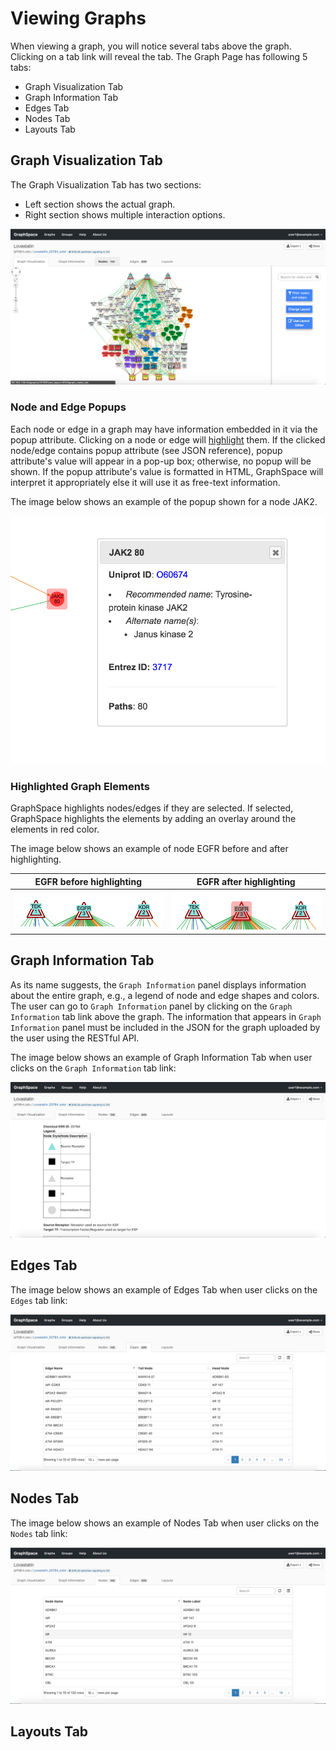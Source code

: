 # Viewing Graphs

When viewing a graph, you will notice several tabs above the graph. Clicking on a tab link will reveal the tab. The Graph Page has following 5 tabs:

- Graph Visualization Tab
- Graph Information Tab
- Edges Tab
- Nodes Tab
- Layouts Tab


## Graph Visualization Tab

The Graph Visualization Tab has two sections:
- Left section shows the actual graph.
- Right section shows multiple interaction options.

![Graph Visualization Tab](_static/images/gs-screenshot-user1-lovastatin-graph-visualization-tab.png)

### Node and Edge Popups

Each node or edge in a graph may have information embedded in it via the popup attribute. Clicking on a node or edge will [highlight](#highlighted-graph-elements) them. If the clicked node/edge contains popup attribute (see JSON reference), popup attribute's value will appear in a pop-up box; otherwise, no popup will be shown. If the popup attribute's value is formatted in HTML, GraphSpace will interpret it appropriately else it will use it as free-text information. 

The image below shows an example of the popup shown for a node JAK2. 

![Graph Visualization Tab](_static/images/gs-screenshot-user1-lovastatin-node-popup.png)

### Highlighted Graph Elements

GraphSpace highlights nodes/edges if they are selected. If selected, GraphSpace highlights the elements by adding an overlay around the elements in red color.
 
The image below shows an example of node EGFR before and after highlighting. 

EGFR before highlighting             |  EGFR after highlighting 
:-------------------------:|:-------------------------:
![Before Highlighted](_static/images/gs-screenshot-user1-lovastatin-node-before-highlighted-egfr.png)  |  ![After Highlighted](_static/images/gs-screenshot-user1-lovastatin-node-after-highlighted-egfr.png)


## Graph Information Tab

As its name suggests, the `Graph Information` panel displays information about the entire graph, e.g., a legend of node and edge shapes and colors. The user can go to `Graph Information` panel by clicking on the `Graph Information` tab link above the graph. The information that appears in `Graph Information` panel must be included in the JSON for the graph uploaded by the user using the RESTful API.

The image below shows an example of Graph Information Tab when user clicks on the `Graph Information` tab link:

![Graph Information Tab Image](_static/images/gs-screenshot-user1-lovastatin-graph-information-tab.png)

## Edges Tab

The image below shows an example of Edges Tab when user clicks on the `Edges` tab link:

![Graph Information Tab Image](_static/images/gs-screenshot-user1-lovastatin-graph-edges-tab.png)

## Nodes Tab

The image below shows an example of Nodes Tab when user clicks on the `Nodes` tab link:

![Graph Information Tab Image](_static/images/gs-screenshot-user1-lovastatin-graph-nodes-tab.png)

## Layouts Tab
